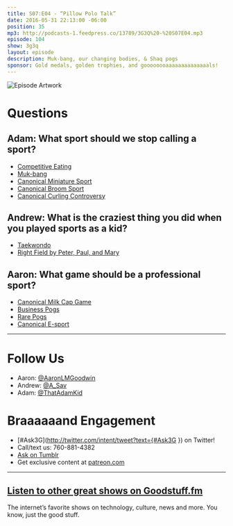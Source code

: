 ```yaml
---
title: S07:E04 - “Pillow Polo Talk”
date: 2016-05-31 22:13:00 -06:00
position: 35
mp3: http://podcasts-1.feedpress.co/13789/3G3Q%20-%20S07E04.mp3
episode: 104
show: 3g3q
layout: episode
description: Muk-bang, our changing bodies, & Shaq pogs
sponsor: Gold medals, golden trophies, and goooooooaaaaaaaaaaaaaals!
---
```


![Episode Artwork][1]

# Questions

## Adam: What sport should we stop calling a sport?

* [Competitive Eating][2]
* [Muk-bang][3]
* [Canonical Miniature Sport][4]
* [Canonical Broom Sport][5]
* [Canonical Curling Controversy][6]

## Andrew: What is the craziest thing you did when you played sports as a kid?

* [Taekwondo][7]
* [Right Field by Peter, Paul, and Mary][8]

## Aaron: What game should be a professional sport?

* [Canonical Milk Cap Game][9]
* [Business Pogs][10]
* [Rare Pogs][11]
* [Canonical E-sport][12]

***

# Follow Us
* Aaron: [@AaronLMGoodwin](http://twitter.com/aaronlmgoodwin)
* Andrew: [@A_Sav](http://twitter.com/a_sav)
* Adam: [@ThatAdamKid](http://twitter.com/thatadamkid)

# Braaaaaand Engagement
* [#Ask3G](http://twitter.com/intent/tweet?text={#Ask3G }) on Twitter!
* Call/text us: 760-881-4382
* [Ask on Tumblr](http://3g3q.co/ask)
* Get exclusive content at [patreon.com](http://www.patreon.com/3g3q)

***

## [Listen to other great shows on Goodstuff.fm](http://goodstuff.fm/)
The internet’s favorite shows on technology, culture, news and more. You know, just the good stuff.

[1]: http://l.gdwn.co/181bM.jpg
[2]: https://en.wikipedia.org/wiki/Competitive_eating
[3]: https://en.wikipedia.org/wiki/Muk-bang
[4]: https://en.wikipedia.org/wiki/Table_tennis
[5]: https://en.wikipedia.org/wiki/Curling
[6]: http://www.cbc.ca/sports/olympics/winter/curling/curling-s-broom-controversy-can-t-be-swept-aside-1.3448870
[7]: https://en.wikipedia.org/wiki/Taekwondo
[8]: https://youtu.be/HXVnb0wveRg
[9]: http://bit.ly/1UfhocS
[10]: http://businesspogs.com/BusinessPogs.com/BusinessPogs.com.html
[11]: http://www.complex.com/style/2011/09/the-10-rarest-pogs-from-the-90s/
[12]: http://www.rocketleaguegame.com
[13]: http://twitter.com/aaronlmgoodwin
[14]: http://twitter.com/a_sav
[15]: http://twitter.com/thatadamkid
[16]: http://3g3q.co/ask
[17]: http://www.patreon.com/3g3q
[18]: http://goodstuff.fm/3g3q/
